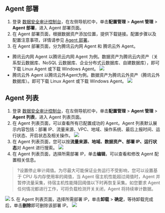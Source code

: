 ## Agent 部署
1. 登录 [数据安全审计控制台](https://console.cloud.tencent.com/dsaudit)，在左侧导航栏中，单击**配置管理** > **Agent 管理** > **Agent 部署**，进入 Agent 部署页面。
2. 在 Agent 部署页面，根据数据资产添加位置，提供下载链接。配置步骤以及配置注意事项，详情请参见 [Agent 部署](https://cloud.tencent.com/document/product/856/66492)。
3. 在 Agent 部署页面，分为腾讯云内网 Agent 和 腾讯云外 Agent。
 - 腾讯云内网 Agent
以腾讯云内网 Agent 为例。数据资产为腾讯云内资产（关系型云数据库、NoSQL 云数据库、企业分布式云数据库、自建数据库），即可下载 Linux Agent 或下载 Windows Agent。
![](https://qcloudimg.tencent-cloud.cn/raw/c65640511285a11d7eb9e64e529bcec3.png)
 - 腾讯云外 Agent
 以腾讯云外Agent为例。数据资产为腾讯云外资产（腾讯云外数据库）。即可下载 Linux Agent 或下载 Windows Agent。
![](https://qcloudimg.tencent-cloud.cn/raw/d2a196af563c93b1fd11bef5a08a5cbe.png)

## Agent 列表
1. 登录 [数据安全审计控制台](https://console.cloud.tencent.com/dsaudit)，在左侧导航栏中，单击**配置管理** > **Agent 管理** > **Agent 列表**，进入 Agent 列表页面。
2. 在 Agent 列表页面，可以查看所有已配置成功的 Agent。Agent 列表默认展示内容包括：部署 IP、流量来源、VPC、地域、操作系统、最后上报时间、运行状态、开启状态及相关操作。
![](https://qcloudimg.tencent-cloud.cn/raw/cea0da9df20e4aac101fe28aa7a55b1b.png)
3. 在 Agent 列表页面，您可以按**流量来源、地域、数据资产、部署 IP、运行状态**对 Agent 进行搜索。
![](https://qcloudimg.tencent-cloud.cn/raw/af8c89875e236a70e99373452fc4c4c7.png)
4. 在 Agent 列表页面，选择所需部署 IP，单击**编辑**，可以查看和修改 Agent 配置相关信息。
>?设置停止审计阈值。为尽最大可能保证业务运行不受影响，您可以设置基于 CPU 与内存使用率的阈值，当 Agent 宿主机性能超过阈值时，Agent 并暂停流量采集，待宿主机性能降回阈值以下时再恢复采集。如您要求 Agent 任何情况都进行工作，可将负载检测开关关闭，Agent 将持续审计数据。
>
![](https://qcloudimg.tencent-cloud.cn/raw/f05bb7bf100a734517208ab43d936215.png)
5. 在 Agent 列表页面，选择所需部署 IP，单击**卸载** > **确定**，等待卸载完成后，单击**删除**即可删除该部署 IP。
![](https://qcloudimg.tencent-cloud.cn/raw/a89bf73778a84e9e435245b64e588d38.png)
